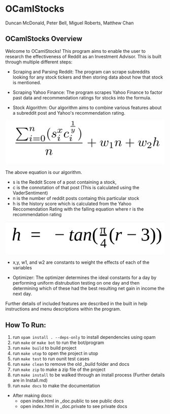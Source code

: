 # OCamlStocks

Duncan McDonald, Peter Bell, Miguel Roberts, Matthew Chan

## OCamlStocks Overview

Welcome to OCamlStocks! This program aims to enable the user to research the effectiveness of Reddit as an Investment Advisor. This is built through multiple different steps:

 - Scraping and Parsing Reddit: The program can scrape subreddits looking for any stock tickers and then storing data about how that stock is mentioned.

 - Scraping Yahoo Finance: The program scrapes Yahoo Finance to factor past data and recommendation ratings for stocks into the formula.

 - Stock Algorithm: Our algorithm aims to combine various features about a subreddit post and Yahoo's recommendation rating. 

 <img src="https://github.com/Duncan-McD/OCamlStocks/blob/main/resources/algorithm.png">

The above equation is our algorithm. 
 - s is the Reddit Score of a post containing a stock, 
 - c is the connotation of that post (This is calculated using the VaderSentiment)
 - n is the number of reddit posts containg this particular stock
 - h is the history score which is calculated from the Yahoo Reccomendation Rating with the falling equation where r is the recommendation rating

<img src="https://github.com/Duncan-McD/OCamlStocks/blob/main/resources/history_score.png">

 - x,y, w1, and w2 are constants to weight the effects of each of the variables

 - Optimizer: The optimizer determines the ideal constants for a day by performing uniform distrubution testing on one day and then determining which of these had the best resulting net gain in income the next day.

 Further details of included features are described in the built in help instructions and menu descriptions within the program.


 ## How To Run:

1. run `opam install . --deps-only` to install dependencies using opam
2. run `make` or `make bot` to run the bot/program
3. run `make build` to build project
4. run `make utop` to open the project in utop
5. run `make test` to run ounit test cases
6. run `make clean` to remove the old _build folder and docs
7. run `make zip` to make a zip file of the project
8. run `make install` to be walked through an install process (Further details are in Install.md)
9. run `make docs` to make the documentation
  - After making docs:
    - open index.html in _doc.public to see public docs
    - open index.html in _doc.private to see private docs